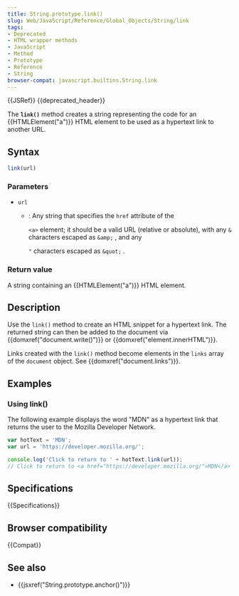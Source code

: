 ```yaml
---
title: String.prototype.link()
slug: Web/JavaScript/Reference/Global_Objects/String/link
tags:
- Deprecated
- HTML wrapper methods
- JavaScript
- Method
- Prototype
- Reference
- String
browser-compat: javascript.builtins.String.link
---
```

{{JSRef}} {{deprecated_header}}

The **`link()`** method creates a string representing the code for an
{{HTMLElement("a")}} HTML element to be used as a hypertext link to
another URL.

## Syntax

```js
link(url)
```

### Parameters

- `url`

  - : Any string that specifies the `href` attribute of the

    `<a>` element; it should be a valid URL (relative or absolute), with any `&`
    characters escaped as `&amp;` , and any

    `"` characters escaped as `&quot;` .

### Return value

A string containing an {{HTMLElement("a")}} HTML element.

## Description

Use the `link()` method to create an HTML snippet for a hypertext link. The
returned string can then be added to the document via
{{domxref("document.write()")}} or
{{domxref("element.innerHTML")}}.

Links created with the `link()` method become elements in the `links` array of
the `document` object. See {{domxref("document.links")}}.

## Examples

### Using link()

The following example displays the word "MDN" as a hypertext link that returns
the user to the Mozilla Developer Network.

```js
var hotText = 'MDN';
var url = 'https://developer.mozilla.org/';

console.log('Click to return to ' + hotText.link(url));
// Click to return to <a href="https://developer.mozilla.org/">MDN</a>
```

## Specifications

{{Specifications}}

## Browser compatibility

{{Compat}}

## See also

- {{jsxref("String.prototype.anchor()")}}
